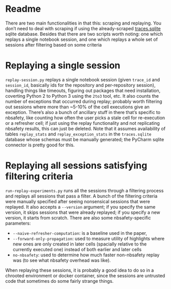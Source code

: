 # Readme

There are two main functionalities in that this: scraping and replaying. You
don’t need to deal with scraping if using the already-scraped
[traces.sqlite](https://drive.google.com/file/d/1Yf_17-SESPVdyawfNbxF54VIbe4om2eX/view?usp=sharing)
sqlite database. Besides that there are two scripts worth
noting: one which replays a single notebook session, and one which replays
a whole set of sessions after filtering based on some criteria

# Replaying a single session

`replay-session.py` replays a single notebook session (given `trace_id` and
`session_id`, basically ids for the repository and per-repository session),
handling things like timeouts, figuring out packages that need installation,
coverting Python 2 to Python 3 using the `2to3` tool,
etc. It also counts the number of exceptions that occurred during replay;
probably worth filtering out sessions where more than ~5-10% of the cell
executions give an exception. There’s also a bunch of ancillary stuff in there
that’s specific to nbsafety, like counting how often the user picks a stale
cell for re-execution or a refresher cell; if just using the replay functionality
and not replicating nbsafety results, this can just be deleted. Note that it assumes
availability of tables `replay_stats` and `replay_exception_stats` in the `traces.sqlite`
database whose schemas must be manually generated; the PyCharm sqlite connector is
pretty good for this.

# Replaying all sessions satisfying filtering criteria

`run-replay-experiments.py` runs all the sessions through a filtering process
and replays all sessions that pass a filter. A bunch of the filtering criteria
were manually specified after seeing nonsensical sessions that were replayed.
It also accepts a `--version` argument; if you specify the same version, it skips
sessions that were already replayed; if you specify a new version, it starts
from scratch. There are also some nbsafety-specific parameters:
- `--naive-refresher-computation`: is a baseline used in the paper,
- `--forward-only-propagation`: used to measure utility of highlights where new
  ones are only created in later cells (spacially relative to the currently
  executed one) instead of both earlier and later cells
- `no-nbsafety`: used to determine how much faster non-nbsafety replay was (to
  see what nbsafety overhead was like).
  
When replaying these sessions, it is probably a good idea to do so in a chrooted environment
or docker container, since the sessions are untrusted code that sometimes do some fairly strange things.
